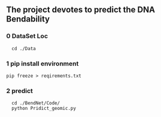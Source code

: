 ## The project devotes to predict the DNA Bendability

### 0 DataSet Loc
```
  cd ./Data
```

### 1 pip install environment
```
pip freeze > reqirements.txt
```

### 2 predict
``` 
  cd ./BendNet/Code/
  python Pridict_geomic.py
```
